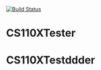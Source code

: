 [![Build Status](https://travis-ci.org/GeovonniN/try_git.svg?branch=master)](https://travis-ci.org/GeovonniN/try_git)
# CS110XTester
# CS110XTestddder
